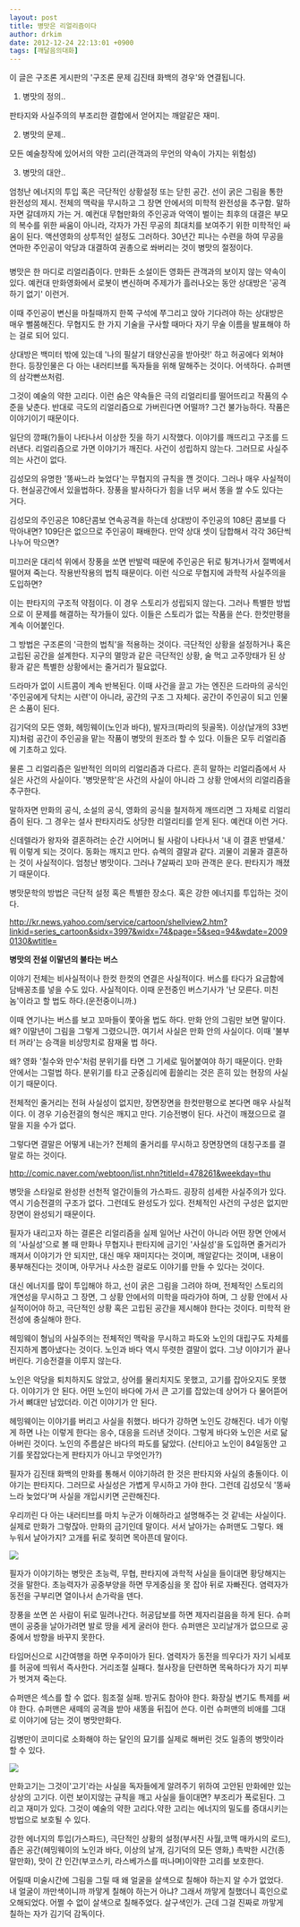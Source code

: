 ```yaml
---
layout: post
title: 병맛은 리얼리즘이다
author: drkim
date: 2012-12-24 22:13:01 +0900
tags: [깨달음의대화]
---
```

이 글은 구조론 게시판의 '구조론 문제 김진태 화백의 경우'와 연결됩니다.



1) 병맛의 정의.. 

판타지와 사실주의의 부조리한 결합에서 얻어지는 깨알같은 재미.



2) 병맛의 문제.. 

모든 예술창작에 있어서의 약한 고리(관객과의 무언의 약속이 가지는 위험성)



3) 병맛의 대안.. 

엄청난 에너지의 투입 혹은 극단적인 상황설정 또는 닫힌 공간. 선이 굵은 그림을 통한 완전성의 제시. 전체의 맥락을 무시하고 그 장면 안에서의 미학적 완전성을 추구함. 말하자면 갈데까지 가는 거. 예컨대 무협만화의 주인공과 악역이 벌이는 최후의 대결은 부모의 복수를 위한 싸움이 아니라, 각자가 가진 무공의 최대치를 보여주기 위한 미학적인 싸움이 된다. 액션영화의 상투적인 설정도 그러하다. 30년간 피나는 수련을 하여 무공을 연마한 주인공이 악당과 대결하여 권총으로 쏴버리는 것이 병맛의 절정이다. 



###



병맛은 한 마디로 리얼리즘이다. 만화든 소설이든 영화든 관객과의 보이지 않는 약속이 있다. 예컨대 만화영화에서 로봇이 변신하며 주제가가 흘러나오는 동안 상대방은 '공격하기 없기' 이런거. 

 이때 주인공이 변신을 마칠때까지 한쪽 구석에 쭈그리고 앉아 기다려야 하는 상대방은 매우 뻘쭘해진다. 무협지도 한 가지 기술을 구사할 때마다 자기 무술 이름을 발표해야 하는 걸로 되어 있디. 

 상대방은 백미터 밖에 있는데 '나의 필살기 태양신공을 받아랏!' 하고 허공에다 외쳐야 한다. 등장인물은 다 아는 내러티브를 독자들을 위해 말해주는 것이다. 어색하다. 슈퍼맨의 삼각빤쓰처럼. 

 그것이 예술의 약한 고리다. 이런 숨은 약속들은 극의 리얼리티를 떨어뜨리고 작품의 수준을 낮춘다. 반대로 극도의 리얼리즘으로 가버린다면 어떨까? 그건 불가능하다. 작품은 이야기이기 때문이다. 

 일단의 깡패(?)들이 나타나서 이상한 짓을 하기 시작했다. 이야기를 깨뜨리고 구조를 드러낸다. 리얼리즘으로 가면 이야기가 깨진다. 사건이 성립하지 않는다. 그러므로 사실주의는 사건이 없다. 

 김성모의 유명한 '똥싸느라 늦었다'는 무협지의 규칙을 깬 것이다. 그러나 매우 사실적이다. 현실공간에서 있을법하다. 장풍을 발사하다가 힘을 너무 써서 똥을 쌀 수도 있다는 거다. 

 김성모의 주인공은 108단콤보 연속공격을 하는데 상대방이 주인공의 108단 콤보를 다 막아내면? 109단은 없으므로 주인공이 패배한다. 만약 상대 셋이 담합해서 각각 36단씩 나누어 막으면? 

 미끄러운 대리석 위에서 장풍을 쏘면 반발력 때문에 주인공은 뒤로 튕겨나가서 절벽에서 떨어져 죽는다. 작용반작용의 법칙 때문이다. 이런 식으로 무협지에 과학적 사실주의을 도입하면? 

 이는 판타지의 구조적 약점이다. 이 경우 스토리가 성립되지 않는다. 그러나 특별한 방법으로 이 문제를 해결하는 작가들이 있다. 이들은 스토리가 없는 작품을 쓴다. 한컷만평을 계속 이어붙인다. 

 그 방법은 구조론의 '극한의 법칙'을 적용하는 것이다. 극단적인 상황을 설정하거나 혹은 고립된 공간을 설계한다. 지구의 멸망과 같은 극단적인 상황, 술 먹고 고주망태가 된 상황과 같은 특별한 상황에서는 줄거리가 필요없다. 

 드라마가 없이 시트콤이 계속 반복된다. 이때 사건을 끌고 가는 엔진은 드라마의 공식인 '주인공에게 닥치는 시련'이 아니라, 공간의 구조 그 자체다. 공간이 주인공이 되고 인물은 소품이 된다. 

 김기덕의 모든 영화, 헤밍웨이(노인과 바다), 발자크(파리의 뒷골목). 이상(날개의 33번지)처럼 공간이 주인공을 맡는 작품이 병맛의 원조라 할 수 있다. 이들은 모두 리얼리즘에 기초하고 있다. 

 물론 그 리얼리즘은 일반적인 의미의 리얼리즘과 다르다. 흔히 말하는 리얼리즘에서 사실은 사건의 사실이다. '병맛문학'은 사건의 사실이 아니라 그 상황 안에서의 리얼리즘을 추구한다. 

 말하자면 만화의 공식, 소설의 공식, 영화의 공식을 철저하게 깨뜨리면 그 자체로 리얼리즘이 된다. 그 경우는 설사 판타지라도 상당한 리얼리티를 얻게 된다. 예컨대 이런 거다. 

 신데렐라가 왕자와 결혼하려는 순간 시어머니 될 사람이 나타나서 '내 이 결혼 반댈세.' 뭐 이렇게 되는 것이다. 동화는 깨지고 만다. 슈렉의 결말과 같다. 괴물이 괴물과 결혼하는 것이 사실적이다. 엄청난 병맛이다. 그러나 7살짜리 꼬마 관객은 운다. 판타지가 깨졌기 때문이다. 

 병맛문학의 방법은 극단적 설정 혹은 특별한 장소다. 혹은 강한 에너지를 투입하는 것이다. 

 http://kr.news.yahoo.com/service/cartoon/shellview2.htm?linkid=series_cartoon&sidx=3997&widx=74&page=5&seq=94&wdate=20090130&wtitle= 



 **병맛의 전설 이말년의 불타는 버스**

 이야기 전체는 비사실적이나 한컷 한컷의 연결은 사실적이다. 버스를 타다가 요금함에 담배꽁초를 넣을 수도 있다. 사실적이다. 이때 운전중인 버스기사가 '난 모른다. 미친 놈'이라고 할 법도 하다.(운전중이니까.) 

 이때 연기나는 버스를 보고 꼬마들이 쫓아올 법도 하다. 만화 안의 그림만 보면 말이다. 왜? 이말년이 그림을 그렇게 그렸으니깐. 여기서 사실은 만화 안의 사실이다. 이때 '불부터 꺼라'는 승객을 비상망치로 잠재울 법 하다. 

 왜? 영화 '칠수와 만수'처럼 분위기를 타면 그 기세로 밀어붙여야 하기 때문이다. 만화 안에서는 그럴법 하다. 분위기를 타고 군중심리에 휩쓸리는 것은 흔히 있는 현장의 사실이기 때문이다. 

 전체적인 줄거리는 전혀 사실성이 없지만, 장면장면을 한컷만평으로 본다면 매우 사실적이다. 이 경우 기승전결의 형식은 깨지고 만다. 기승전병이 된다. 사건이 깨졌으므로 결말을 지을 수가 없다. 

 그렇다면 결말은 어떻게 내는가? 전체의 줄거리를 무시하고 장면장면의 대칭구조를 결말로 하는 것이다. 

 http://comic.naver.com/webtoon/list.nhn?titleId=478261&weekday=thu 

 병맛을 스타일로 완성한 선천적 얼간이들의 가스파드. 굉장히 섬세한 사실주의가 있다. 역시 기승전결의 구조가 없다. 그런데도 완성도가 있다. 전체적인 사건의 구성은 없지만 장면이 완성되기 때문이다. 

 필자가 내리고자 하는 결론은 리얼리즘을 실제 일어난 사건이 아니라 어떤 장면 안에서의 '사실성'으로 볼 때 만화나 무협지나 판타지에 금기인 '사실성'을 도입하면 줄거리가 깨져서 이야기가 안 되지만, 대신 매우 재미지다는 것이며, 깨알같다는 것이며, 내용이 풍부해진다는 것이며, 아무거나 사소한 걸로도 이야기를 만들 수 있다는 것이다. 

 대신 에너지를 많이 투입해야 하고, 선이 굵은 그림을 그려야 하며, 전체적인 스토리의 개연성을 무시하고 그 장면, 그 상황 안에서의 미학을 따라가야 하며, 그 상황 안에서 사실적이어야 하고, 극단적인 상황 혹은 고립된 공간을 제시해야 한다는 것이다. 미학적 완전성에 충실해야 한다. 

 헤밍웨이 형님의 사실주의는 전체적인 맥락을 무시하고 파도와 노인의 대립구도 자체를 진지하게 뽑아냈다는 것이다. 노인과 바다 역시 뚜렷한 결말이 없다. 그냥 이야기가 끝나 버린다. 기승전결을 이루지 않는다. 

 노인은 악당을 퇴치하지도 않았고, 상어를 물리치지도 못했고, 고기를 잡아오지도 못했다. 이야기가 안 된다. 어떤 노인이 바다에 가서 큰 고기를 잡았는데 상어가 다 물어뜯어가서 뼈대만 남았더라. 이건 이야기가 안 된다. 

 헤밍웨이는 이야기를 버리고 사실을 취했다. 바다가 강하면 노인도 강해진다. 네가 이렇게 하면 나는 이렇게 한다는 응수, 대응을 드러낸 것이다. 그렇게 바다와 노인은 서로 닮아버린 것이다. 노인의 주름살은 바다의 파도를 닮았다. (산티아고 노인이 84일동안 고기를 못잡았다는게 판타지가 아니고 무엇인가?) 

 필자가 김진태 화백의 만화를 통해서 이야기하려 한 것은 판타지와 사실의 충돌이다. 이야기는 판타지다. 그러므로 사실성은 가볍게 무시하고 가야 한다. 그런데 김성모식 '똥싸느라 늦었다'며 사실을 개입시키면 곤란해진다. 



우리끼린 다 아는 내러티브를 마치 누군가 이해하라고 설명해주는 것 같네는 사실이다. 실제로 만화가 그렇잖아. 만화의 금기인데 말이다. 서서 날아가는 슈퍼맨도 그렇다. 왜 누워서 날아가지? 고개를 뒤로 젖히면 목아픈데 말이다. 



 ![](/files/attach/images/198/902/304/55555.JPG)

 필자가 이야기하는 병맛은 초능력, 무협, 판타지에 과학적 사실을 들이대면 황당해지는 것을 말한다. 초능력자가 공중부양을 하면 무게중심을 못 잡아 뒤로 자빠진다. 염력자가 동전을 구부리면 열이나서 손가락을 덴다. 

 장풍을 쏘면 쏜 사람이 뒤로 밀려나간다. 허공답보를 하면 제자리걸음을 하게 된다. 슈퍼맨이 공중을 날아가려면 발로 땅을 세게 굴러야 한다. 슈퍼맨은 꼬리날개가 없으므로 공중에서 방향을 바꾸지 못한다. 

 타임머신으로 시간여행을 하면 우주미아가 된다. 염력자가 동전을 띄우다가 자기 뇌세포를 허공에 띄워서 즉사한다. 거리조절 실패다. 철사장을 단련하면 목욕하다가 자기 피부가 벗겨져 죽는다. 



슈퍼맨은 섹스를 할 수 없다. 힘조절 실패. 방귀도 참아야 한다. 화장실 변기도 특제를 써야 한다. 슈퍼맨은 새떼의 공격을 받아 새똥을 뒤집어 쓴다. 이런 슈퍼맨의 비애를 그대로 이야기에 담는 것이 병맛만화다. 



김병만이 코미디로 소화해야 하는 달인의 묘기를 실제로 해버린 것도 일종의 병맛이라 할 수 있다. 



 ![](/files/attach/images/198/902/304/77.JPG)



만화고기는 그것이'고기'라는 사실을 독자들에게 알려주기 위하여 고안된 만화에만 있는 상상의 고기다. 이런 보이지않는 규칙을 깨고 사실을 들이대면? 부조리가 폭로된다. 그리고 재미가 있다. 그것이 예술의 약한 고리다.약한 고리는 에너지의 밀도를 증대시키는 방법으로 보호될 수 있다. 



강한 에너지의 투입(가스파드), 극단적인 상황의 설정(부서진 사월,코맥 매카시의 로드),좁은 공간(헤밍웨이의 노인과 바다, 이상의 날개, 김기덕의 모든 영화,) 촉박한 시간(종말만화), 맛이 간 인간(부코스키, 라스베가스를 떠나며)이약한 고리를 보호한다.



어릴때 미술시간에 그림을 그릴 때 왜 얼굴을 살색으로 칠해야 하는지 알 수가 없었다. 내 얼굴이 까만색이니까 까맣게 칠해야 하는거 아냐? 그래서 까맣게 칠했더니 흑인으로 오해되었다. 어쩔 수 없이 살색으로 칠해주었다. 살구색인가. 근데 그걸 진짜로 까맣게 칠하는 자가 김기덕 감독이다.
